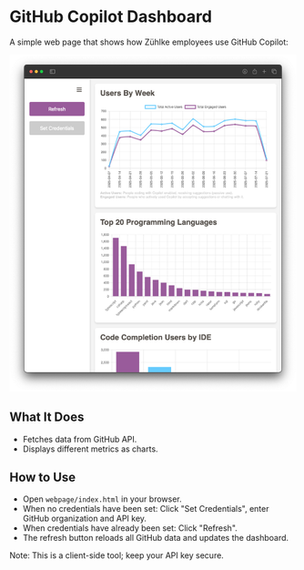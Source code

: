 
# GitHub Copilot Dashboard

A simple web page that shows how Zühlke employees use GitHub Copilot:

![GitHub Copilot Dashboard Screenshot](screenshot.png)

## What It Does
- Fetches data from GitHub API.
- Displays different metrics as charts.

## How to Use
* Open `webpage/index.html` in your browser.
* When no credentials have been set: Click "Set Credentials", enter GitHub organization and API key.
* When credentials have already been set: Click "Refresh".
* The refresh button reloads all GitHub data and updates the dashboard.

Note: This is a client-side tool; keep your API key secure.